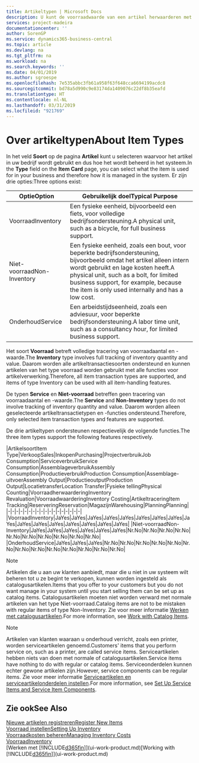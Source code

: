 ```yaml
---
title: Artikeltypen | Microsoft Docs
description: U kunt de voorraadwaarde van een artikel herwaarderen met de waarderingsmethoden FIFO of Gemiddeld, bijvoorbeeld als de kosten van een artikel veranderen om andere redenen dan transacties.
services: project-madeira
documentationcenter: ''
author: SorenGP
ms.service: dynamics365-business-central
ms.topic: article
ms.devlang: na
ms.tgt_pltfrm: na
ms.workload: na
ms.search.keywords: ''
ms.date: 04/01/2019
ms.author: sgroespe
ms.openlocfilehash: 7e535abbc3fb61a958f63f648cca6694199acdc8
ms.sourcegitcommit: bd78a5d990c9e83174da1409076c22df8b35eafd
ms.translationtype: HT
ms.contentlocale: nl-NL
ms.lasthandoff: 03/31/2019
ms.locfileid: "921769"
---
```

# <a name="about-item-types"></a><span data-ttu-id="9200f-103">Over artikeltypen</span><span class="sxs-lookup"><span data-stu-id="9200f-103">About Item Types</span></span>
<span data-ttu-id="9200f-104">In het veld **Soort** op de pagina **Artikel** kunt u selecteren waarvoor het artikel in uw bedrijf wordt gebruikt en dus hoe het wordt beheerd in het systeem.</span><span class="sxs-lookup"><span data-stu-id="9200f-104">In the **Type** field on the **Item Card** page, you can select what the item is used for in your business and therefore how it is managed in the system.</span></span> <span data-ttu-id="9200f-105">Er zijn drie opties:</span><span class="sxs-lookup"><span data-stu-id="9200f-105">Three options exist:</span></span>

|<span data-ttu-id="9200f-106">Optie</span><span class="sxs-lookup"><span data-stu-id="9200f-106">Option</span></span>|<span data-ttu-id="9200f-107">Gebruikelijk doel</span><span class="sxs-lookup"><span data-stu-id="9200f-107">Typical Purpose</span></span>|
|------|-----------|
|<span data-ttu-id="9200f-108">Voorraad</span><span class="sxs-lookup"><span data-stu-id="9200f-108">Inventory</span></span>|<span data-ttu-id="9200f-109">Een fysieke eenheid, bijvoorbeeld een fiets, voor volledige bedrijfsondersteuning.</span><span class="sxs-lookup"><span data-stu-id="9200f-109">A physical unit, such as a bicycle, for full business support.</span></span>|
|<span data-ttu-id="9200f-110">Niet-voorraad</span><span class="sxs-lookup"><span data-stu-id="9200f-110">Non-Inventory</span></span>|<span data-ttu-id="9200f-111">Een fysieke eenheid, zoals een bout, voor beperkte bedrijfsondersteuning, bijvoorbeeld omdat het artikel alleen intern wordt gebruikt en lage kosten heeft.</span><span class="sxs-lookup"><span data-stu-id="9200f-111">A physical unit, such as a bolt, for limited business support, for example, because the item is only used internally and has a low cost.</span></span>|
|<span data-ttu-id="9200f-112">Onderhoud</span><span class="sxs-lookup"><span data-stu-id="9200f-112">Service</span></span>|<span data-ttu-id="9200f-113">Een arbeidstijdseenheid, zoals een adviesuur, voor beperkte bedrijfsondersteuning.</span><span class="sxs-lookup"><span data-stu-id="9200f-113">A labor time unit, such as a consultancy hour, for limited business support.</span></span>|

<span data-ttu-id="9200f-114">Het soort **Voorraad** betreft volledige tracering van voorraadaantal en -waarde.</span><span class="sxs-lookup"><span data-stu-id="9200f-114">The **Inventory** type involves full tracking of inventory quantity and value.</span></span> <span data-ttu-id="9200f-115">Daarom worden alle artikeltransactiesoorten ondersteund en kunnen artikelen van het type voorraad worden gebruikt met alle functies voor artikelverwerking.</span><span class="sxs-lookup"><span data-stu-id="9200f-115">Therefore, all item transaction types are supported, and items of type Inventory can be used with all item-handling features.</span></span>

<span data-ttu-id="9200f-116">De typen **Service** en **Niet-voorraad** betreffen geen tracering van voorraadaantal en -waarde.</span><span class="sxs-lookup"><span data-stu-id="9200f-116">The **Service** and **Non-Inventory** types do not involve tracking of inventory quantity and value.</span></span> <span data-ttu-id="9200f-117">Daarom worden alleen geselecteerde artikeltransactietypen en -functies ondersteund.</span><span class="sxs-lookup"><span data-stu-id="9200f-117">Therefore, only selected item transaction types and features are supported.</span></span>

<span data-ttu-id="9200f-118">De drie artikeltypen ondersteunen respectievelijk de volgende functies.</span><span class="sxs-lookup"><span data-stu-id="9200f-118">The three item types support the following features respectively.</span></span>

|<span data-ttu-id="9200f-119">Artikelsoort</span><span class="sxs-lookup"><span data-stu-id="9200f-119">Item Type</span></span>|<span data-ttu-id="9200f-120">Verkoop</span><span class="sxs-lookup"><span data-stu-id="9200f-120">Sales</span></span>|<span data-ttu-id="9200f-121">Inkopen</span><span class="sxs-lookup"><span data-stu-id="9200f-121">Purchasing</span></span>|<span data-ttu-id="9200f-122">Projectverbruik</span><span class="sxs-lookup"><span data-stu-id="9200f-122">Job Consumption</span></span>|<span data-ttu-id="9200f-123">Serviceverbruik</span><span class="sxs-lookup"><span data-stu-id="9200f-123">Service Consumption</span></span>|<span data-ttu-id="9200f-124">Assemblageverbruik</span><span class="sxs-lookup"><span data-stu-id="9200f-124">Assembly Consumption</span></span>|<span data-ttu-id="9200f-125">Productieverbruik</span><span class="sxs-lookup"><span data-stu-id="9200f-125">Production Consumption</span></span>|<span data-ttu-id="9200f-126">Assemblage-uitvoer</span><span class="sxs-lookup"><span data-stu-id="9200f-126">Assembly Output</span></span>|<span data-ttu-id="9200f-127">Productieoutput</span><span class="sxs-lookup"><span data-stu-id="9200f-127">Production Output</span></span>|<span data-ttu-id="9200f-128">Locatietransfer</span><span class="sxs-lookup"><span data-stu-id="9200f-128">Location Transfer</span></span>|<span data-ttu-id="9200f-129">Fysieke telling</span><span class="sxs-lookup"><span data-stu-id="9200f-129">Physical Counting</span></span>|<span data-ttu-id="9200f-130">Voorraadherwaardering</span><span class="sxs-lookup"><span data-stu-id="9200f-130">Inventory Revaluation</span></span>|<span data-ttu-id="9200f-131">Voorraadwaardering</span><span class="sxs-lookup"><span data-stu-id="9200f-131">Inventory Costing</span></span>|<span data-ttu-id="9200f-132">Artikeltracering</span><span class="sxs-lookup"><span data-stu-id="9200f-132">Item Tracking</span></span>|<span data-ttu-id="9200f-133">Reservering</span><span class="sxs-lookup"><span data-stu-id="9200f-133">Reservation</span></span>|<span data-ttu-id="9200f-134">Magazijn</span><span class="sxs-lookup"><span data-stu-id="9200f-134">Warehousing</span></span>|<span data-ttu-id="9200f-135">Planning</span><span class="sxs-lookup"><span data-stu-id="9200f-135">Planning</span></span>|
|-|-|-|-|-|-|-|-|-|-|-|-|-|-|-|-|-|-|
|<span data-ttu-id="9200f-136">Voorraad</span><span class="sxs-lookup"><span data-stu-id="9200f-136">Inventory</span></span>|<span data-ttu-id="9200f-137">Ja</span><span class="sxs-lookup"><span data-stu-id="9200f-137">Yes</span></span>|<span data-ttu-id="9200f-138">Ja</span><span class="sxs-lookup"><span data-stu-id="9200f-138">Yes</span></span>|<span data-ttu-id="9200f-139">Ja</span><span class="sxs-lookup"><span data-stu-id="9200f-139">Yes</span></span>|<span data-ttu-id="9200f-140">Ja</span><span class="sxs-lookup"><span data-stu-id="9200f-140">Yes</span></span>|<span data-ttu-id="9200f-141">Ja</span><span class="sxs-lookup"><span data-stu-id="9200f-141">Yes</span></span>|<span data-ttu-id="9200f-142">Ja</span><span class="sxs-lookup"><span data-stu-id="9200f-142">Yes</span></span>|<span data-ttu-id="9200f-143">Ja</span><span class="sxs-lookup"><span data-stu-id="9200f-143">Yes</span></span>|<span data-ttu-id="9200f-144">Ja</span><span class="sxs-lookup"><span data-stu-id="9200f-144">Yes</span></span>|<span data-ttu-id="9200f-145">Ja</span><span class="sxs-lookup"><span data-stu-id="9200f-145">Yes</span></span>|<span data-ttu-id="9200f-146">Ja</span><span class="sxs-lookup"><span data-stu-id="9200f-146">Yes</span></span>|<span data-ttu-id="9200f-147">Ja</span><span class="sxs-lookup"><span data-stu-id="9200f-147">Yes</span></span>|<span data-ttu-id="9200f-148">Ja</span><span class="sxs-lookup"><span data-stu-id="9200f-148">Yes</span></span>|<span data-ttu-id="9200f-149">Ja</span><span class="sxs-lookup"><span data-stu-id="9200f-149">Yes</span></span>|<span data-ttu-id="9200f-150">Ja</span><span class="sxs-lookup"><span data-stu-id="9200f-150">Yes</span></span>|<span data-ttu-id="9200f-151">Ja</span><span class="sxs-lookup"><span data-stu-id="9200f-151">Yes</span></span>|<span data-ttu-id="9200f-152">Ja</span><span class="sxs-lookup"><span data-stu-id="9200f-152">Yes</span></span>|
|<span data-ttu-id="9200f-153">Niet-voorraad</span><span class="sxs-lookup"><span data-stu-id="9200f-153">Non-Inventory</span></span>|<span data-ttu-id="9200f-154">Ja</span><span class="sxs-lookup"><span data-stu-id="9200f-154">Yes</span></span>|<span data-ttu-id="9200f-155">Ja</span><span class="sxs-lookup"><span data-stu-id="9200f-155">Yes</span></span>|<span data-ttu-id="9200f-156">Ja</span><span class="sxs-lookup"><span data-stu-id="9200f-156">Yes</span></span>|<span data-ttu-id="9200f-157">Ja</span><span class="sxs-lookup"><span data-stu-id="9200f-157">Yes</span></span>|<span data-ttu-id="9200f-158">Ja</span><span class="sxs-lookup"><span data-stu-id="9200f-158">Yes</span></span>|<span data-ttu-id="9200f-159">Ja</span><span class="sxs-lookup"><span data-stu-id="9200f-159">Yes</span></span>|<span data-ttu-id="9200f-160">Nr.</span><span class="sxs-lookup"><span data-stu-id="9200f-160">No</span></span>|<span data-ttu-id="9200f-161">Nr.</span><span class="sxs-lookup"><span data-stu-id="9200f-161">No</span></span>|<span data-ttu-id="9200f-162">Nr.</span><span class="sxs-lookup"><span data-stu-id="9200f-162">No</span></span>|<span data-ttu-id="9200f-163">Nr.</span><span class="sxs-lookup"><span data-stu-id="9200f-163">No</span></span>|<span data-ttu-id="9200f-164">Nr.</span><span class="sxs-lookup"><span data-stu-id="9200f-164">No</span></span>|<span data-ttu-id="9200f-165">Nr.</span><span class="sxs-lookup"><span data-stu-id="9200f-165">No</span></span>|<span data-ttu-id="9200f-166">Nr.</span><span class="sxs-lookup"><span data-stu-id="9200f-166">No</span></span>|<span data-ttu-id="9200f-167">Nr.</span><span class="sxs-lookup"><span data-stu-id="9200f-167">No</span></span>|<span data-ttu-id="9200f-168">Nr.</span><span class="sxs-lookup"><span data-stu-id="9200f-168">No</span></span>|<span data-ttu-id="9200f-169">Nr.</span><span class="sxs-lookup"><span data-stu-id="9200f-169">No</span></span>|
|<span data-ttu-id="9200f-170">Onderhoud</span><span class="sxs-lookup"><span data-stu-id="9200f-170">Service</span></span>|<span data-ttu-id="9200f-171">Ja</span><span class="sxs-lookup"><span data-stu-id="9200f-171">Yes</span></span>|<span data-ttu-id="9200f-172">Ja</span><span class="sxs-lookup"><span data-stu-id="9200f-172">Yes</span></span>|<span data-ttu-id="9200f-173">Ja</span><span class="sxs-lookup"><span data-stu-id="9200f-173">Yes</span></span>|<span data-ttu-id="9200f-174">Nr.</span><span class="sxs-lookup"><span data-stu-id="9200f-174">No</span></span>|<span data-ttu-id="9200f-175">Nr.</span><span class="sxs-lookup"><span data-stu-id="9200f-175">No</span></span>|<span data-ttu-id="9200f-176">Nr.</span><span class="sxs-lookup"><span data-stu-id="9200f-176">No</span></span>|<span data-ttu-id="9200f-177">Nr.</span><span class="sxs-lookup"><span data-stu-id="9200f-177">No</span></span>|<span data-ttu-id="9200f-178">Nr.</span><span class="sxs-lookup"><span data-stu-id="9200f-178">No</span></span>|<span data-ttu-id="9200f-179">Nr.</span><span class="sxs-lookup"><span data-stu-id="9200f-179">No</span></span>|<span data-ttu-id="9200f-180">Nr.</span><span class="sxs-lookup"><span data-stu-id="9200f-180">No</span></span>|<span data-ttu-id="9200f-181">Nr.</span><span class="sxs-lookup"><span data-stu-id="9200f-181">No</span></span>|<span data-ttu-id="9200f-182">Nr.</span><span class="sxs-lookup"><span data-stu-id="9200f-182">No</span></span>|<span data-ttu-id="9200f-183">Nr.</span><span class="sxs-lookup"><span data-stu-id="9200f-183">No</span></span>|<span data-ttu-id="9200f-184">Nr.</span><span class="sxs-lookup"><span data-stu-id="9200f-184">No</span></span>|<span data-ttu-id="9200f-185">Nr.</span><span class="sxs-lookup"><span data-stu-id="9200f-185">No</span></span>|<span data-ttu-id="9200f-186">Nr.</span><span class="sxs-lookup"><span data-stu-id="9200f-186">No</span></span>|

> [!NOTE]
> <span data-ttu-id="9200f-187">Artikelen die u aan uw klanten aanbiedt, maar die u niet in uw systeem wilt beheren tot u ze begint te verkopen, kunnen worden ingesteld als catalogusartikelen.</span><span class="sxs-lookup"><span data-stu-id="9200f-187">Items that you offer to your customers but you do not want manage in your system until you start selling them can be set up as catalog items.</span></span> <span data-ttu-id="9200f-188">Catalogusartikelen moeten niet worden verward met normale artikelen van het type Niet-voorraad.</span><span class="sxs-lookup"><span data-stu-id="9200f-188">Catalog items are not to be mistaken with regular items of type Non-Inventory.</span></span> <span data-ttu-id="9200f-189">Zie voor meer informatie [Werken met catalogusartikelen](inventory-how-work-nonstock-items.md).</span><span class="sxs-lookup"><span data-stu-id="9200f-189">For more information, see [Work with Catalog Items](inventory-how-work-nonstock-items.md).</span></span>

> [!NOTE]
> <span data-ttu-id="9200f-190">Artikelen van klanten waaraan u onderhoud verricht, zoals een printer, worden serviceartikelen genoemd.</span><span class="sxs-lookup"><span data-stu-id="9200f-190">Customers' items that you perform service on, such as a printer, are called service items.</span></span> <span data-ttu-id="9200f-191">Serviceartikelen hebben niets van doen met normale of catalogusartikelen.</span><span class="sxs-lookup"><span data-stu-id="9200f-191">Service items have nothing to do with regular or catalog items.</span></span> <span data-ttu-id="9200f-192">Serviceonderdelen kunnen echter gewone artikelen zijn.</span><span class="sxs-lookup"><span data-stu-id="9200f-192">However, service components can be regular items.</span></span> <span data-ttu-id="9200f-193">Zie voor meer informatie [Serviceartikelen en serviceartikelonderdelen instellen](service-how-setup-service-items.md).</span><span class="sxs-lookup"><span data-stu-id="9200f-193">For more information, see [Set Up Service Items and Service Item Components](service-how-setup-service-items.md).</span></span>

## <a name="see-also"></a><span data-ttu-id="9200f-194">Zie ook</span><span class="sxs-lookup"><span data-stu-id="9200f-194">See Also</span></span>
[<span data-ttu-id="9200f-195">Nieuwe artikelen registreren</span><span class="sxs-lookup"><span data-stu-id="9200f-195">Register New Items</span></span>](inventory-how-register-new-items.md)  
[<span data-ttu-id="9200f-196">Voorraad instellen</span><span class="sxs-lookup"><span data-stu-id="9200f-196">Setting Up Inventory</span></span>](inventory-setup-inventory.md)  
[<span data-ttu-id="9200f-197">Voorraadkosten beheren</span><span class="sxs-lookup"><span data-stu-id="9200f-197">Managing Inventory Costs</span></span>](finance-manage-inventory-costs.md)  
[<span data-ttu-id="9200f-198">Voorraad</span><span class="sxs-lookup"><span data-stu-id="9200f-198">Inventory</span></span>](inventory-manage-inventory.md)  
<span data-ttu-id="9200f-199">[Werken met [!INCLUDE[d365fin](includes/d365fin_md.md)]](ui-work-product.md)</span><span class="sxs-lookup"><span data-stu-id="9200f-199">[Working with [!INCLUDE[d365fin](includes/d365fin_md.md)]](ui-work-product.md)</span></span>
